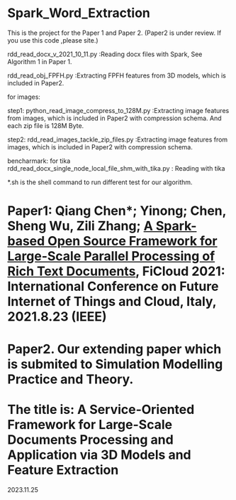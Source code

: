 # Spark_Word_Extraction
This is the project for the Paper 1 and Paper 2. (Paper2 is under review. If you use this code ,please site.)

rdd_read_docx_v_2021_10_11.py    :Reading docx files with Spark, See Algorithm 1 in Paper 1.

rdd_read_obj_FPFH.py		 :Extracting FPFH features from 3D models, which is included in Paper2.	

for images:

step1: python_read_image_compress_to_128M.py  :Extracting image features from images, which is included in Paper2 with compression schema. And each zip file is 128M Byte.

step2: rdd_read_images_tackle_zip_files.py  :Extracting image features from images, which is included in Paper2 with compression schema.	

bencharmark: for tika
rdd_read_docx_single_node_local_file_shm_with_tika.py : Reading with tika


*.sh is the shell command to run different test for our algorithm.

# Paper1: Qiang Chen*; Yinong; Chen, Sheng Wu, Zili Zhang; <a href='https://ieeexplore.ieee.org/document/9590234' target=_blank>A Spark-based Open Source Framework for Large-Scale Parallel Processing of Rich Text Documents</a>, FiCloud 2021: International Conference on Future Internet of Things and Cloud, Italy, 2021.8.23 (IEEE)

# Paper2. Our extending paper which is submited to Simulation Modelling Practice and Theory.  <br><br>The title is:  A Service-Oriented Framework for Large-Scale Documents Processing and Application via 3D Models and Feature Extraction



2023.11.25


